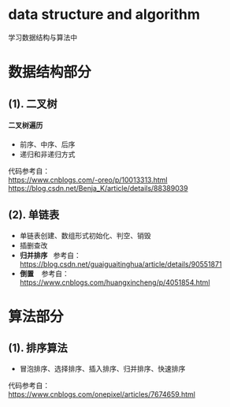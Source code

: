 # data structure and algorithm

学习数据结构与算法中

# 数据结构部分

## (1). 二叉树
  #### 二叉树遍历
  - 前序、中序、后序
  - 递归和非递归方式
    
  代码参考自：  
  https://www.cnblogs.com/-oreo/p/10013313.html  
  https://blog.csdn.net/Benja_K/article/details/88389039
## (2). 单链表  
  - 单链表创建、数组形式初始化、判空、销毁  
  - 插删查改  
  - **归并排序** &#160;&#160;参考自：https://blog.csdn.net/guaiguaitinghua/article/details/90551871  
  - **倒置** &#160;&#160; 参考自：https://www.cnblogs.com/huangxincheng/p/4051854.html


# 算法部分

## (1). 排序算法
   - 冒泡排序、选择排序、插入排序、归并排序、快速排序
   
   代码参考自：  
   https://www.cnblogs.com/onepixel/articles/7674659.html

